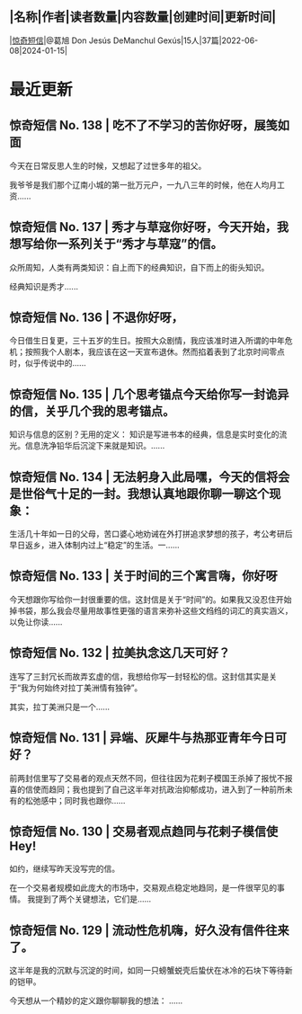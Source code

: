 |名称|作者|读者数量|内容数量|创建时间|更新时间|
---
|[惊奇短信](https://xiaobot.net/p/LonelyReader?refer=0b133df9-27dc-423b-8101-639049001c13)|@葛旭 Don Jesús DeManchul Gexús|15人|37篇|2022-06-08|2024-01-15|

# 最近更新
## 惊奇短信 No. 138 | 吃不了不学习的苦你好呀，展笺如面

今天在日常反思人生的时候，又想起了过世多年的祖父。

我爷爷是我们那个辽南小城的第一批万元户，一九八三年的时候，他在人均月工资......
## 惊奇短信 No. 137 | 秀才与草寇你好呀，今天开始，我想写给你一系列关于“秀才与草寇”的信。

众所周知，人类有两类知识：自上而下的经典知识，自下而上的街头知识。

经典知识是秀才......
## 惊奇短信 No. 136 | 不退你好呀，

今日借生日复更，三十五岁的生日。按照大众剧情，我应该准时进入所谓的中年危机；按照我个人剧本，我应该在这一天宣布退休。然而掐着表到了北京时间零点时，似乎传说中的......
## 惊奇短信 No. 135 | 几个思考锚点今天给你写一封诡异的信，关乎几个我的思考锚点。

知识与信息的区别？无用的定义：
知识是写进书本的经典，信息是实时变化的流光。信息洗净铅华后沉淀下来就是知识。......
## 惊奇短信 No. 134 | 无法躬身入此局嘿，今天的信将会是世俗气十足的一封。我想认真地跟你聊一聊这个现象：
生活几十年如一日的父母，苦口婆心地劝诫在外打拼追求梦想的孩子，考公考研后早日返乡，进入体制内过上“稳定”的生活。一......
## 惊奇短信 No. 133 | 关于时间的三个寓言嗨，你好呀

今天想跟你写给你一封很重要的信。这封信是关于“时间”的。如果我又没忍住开始掉书袋，那么我会尽量用故事性更强的语言来弥补这些文绉绉的词汇的真实涵义，以免让你读......
## 惊奇短信 No. 132 | 拉美执念这几天可好？

连写了三封冗长而故弄玄虚的信，我想给你写一封轻松的信。这封信其实是关于“我为何始终对拉丁美洲情有独钟”。

其实，拉丁美洲只是一个......
## 惊奇短信 No. 131 | 异端、灰犀牛与热那亚青年今日可好？
前两封信里写了交易者的观点天然不同，但往往因为花剌子模国王杀掉了报忧不报喜的信使而趋同；我也提到了自己这半年对抗政治抑郁成功，进入到了一种前所未有的松弛感中；同时我也跟你......
## 惊奇短信 No. 130 | 交易者观点趋同与花剌子模信使Hey!
如约，继续写昨天没写完的信。

在一个交易者规模如此庞大的市场中，交易观点稳定地趋同，是一件很罕见的事情。
我提到了两个关键想法，它们是......
## 惊奇短信 No. 129 | 流动性危机嗨，好久没有信件往来了。
这半年是我的沉默与沉淀的时间，如同一只螃蟹蜕壳后蛰伏在冰冷的石块下等待新的铠甲。

今天想从一个精妙的定义跟你聊聊我的想法：
......

